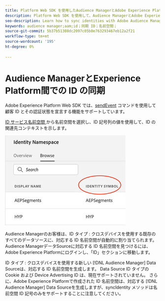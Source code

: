 ```yaml
---
title: Platform Web SDK を使用したAudience ManagerとAdobe Experience Platform間の Id の同期
description: Platform Web SDK を使用して、Audience ManagerとAdobe Experience Platformの間で ID を同期する方法を説明します
seo-description: Learn how to sync identities with Adobe Audience Manager with Experience Platform Web SDK
keywords: audience manager;aam;id；同期 ID；名前空間；
source-git-commit: 5b37b51308dc2097c05b0e763293467eb12a2f21
workflow-type: tm+mt
source-wordcount: '195'
ht-degree: 0%

---
```



# Audience ManagerとExperience Platform間での ID の同期

Adobe Experience Platform Web SDK では、[sendEvent](./overview.md#syncing-identities) コマンドを使用して顧客 ID とその認証状態を宣言する機能をサポートしています。

[ID サービス名前空間 ](../../identity/../identity-service/features/namespaces.md) から名前空間を選択し、ID 記号列の値を使用して、ID の関連先コンテキストを示します。

![ 名前空間 UI の表示 ](../assets/identity/edge_namespaceUI_identity-symbol.png)

Audience Managerのお客様は、ID タイプ : クロスデバイスを使用する既存のすべてのデータソースに、対応する ID 名前空間が自動的に割り当てられます。 Audience ManagerデータSourceに対応する ID 名前空間を見つけるには、Adobe Experience Platformにログインし、「ID」セクションに移動します。

ID タイプ : クロスデバイスを使用する新しい [!DNL Audience Manager] Data Sourceは、対応する ID 名前空間を生成します。 Data Source ID タイプの Cookie および Device Advertising ID は、現在サポートされていません。 さらに、Adobe Experience Platformで作成された ID 名前空間は、対応する [!DNL Audience Manager] Data Sourceを生成しますが、syncIdentity メソッドは名前空間 ID 記号のみをサポートすることに注意してください。
